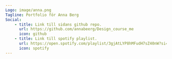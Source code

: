 ```yaml
---
Logo: image/anna.png
Tagline: Portfolio för Anna Berg
Social:
    - title: Link till sidans github repo.
      url: https://github.com/annabeerg/Design_course_me
      icon: github
    - title: Link till spotify playlist.
      url: https://open.spotify.com/playlist/3gjAtLYP8hMFudH7sZ40nW?si=91feba32255c4847
      icon: spotify
---
```

